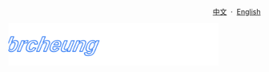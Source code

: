 <p align="right">
  <a href="#zh">中文</a> &nbsp;·&nbsp; <a href="#en">English</a>
</p>

<p align="left">
  <img src="./assets/logo-moving.svg" alt="brcheung logo" width="420">
</p>
